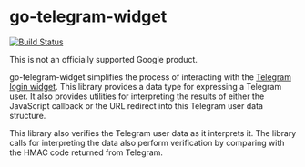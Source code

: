 go-telegram-widget
==================

[![Build Status](https://travis-ci.com/wesleym/telegramwidget.svg?branch=master)](https://travis-ci.com/wesleym/telegramwidget)

This is not an officially supported Google product.

go-telegram-widget simplifies the process of interacting with the [Telegram
login widget](https://core.telegram.org/widgets/login). This library provides
a data type for expressing a Telegram user. It also provides utilities for
interpreting the results of either the JavaScript callback or the URL redirect
into this Telegram user data structure.

This library also verifies the Telegram user data as it interprets it. The
library calls for interpreting the data also perform verification by comparing
with the HMAC code returned from Telegram.
